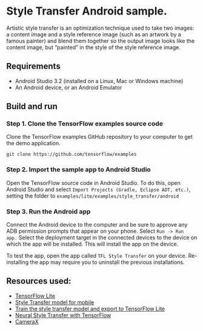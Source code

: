 # Style Transfer Android sample.

Artistic style transfer is an optimization technique used to take two images: a
content image and a style reference image (such as an artwork by a famous
painter) and blend them together so the output image looks like the content
image, but “painted” in the style of the style reference image.

## Requirements

*   Android Studio 3.2 (installed on a Linux, Mac or Windows machine)
*   An Android device, or an Android Emulator

## Build and run

### Step 1. Clone the TensorFlow examples source code

Clone the TensorFlow examples GitHub repository to your computer to get the demo
application.

```
git clone https://github.com/tensorflow/examples
```

### Step 2. Import the sample app to Android Studio

Open the TensorFlow source code in Android Studio. To do this, open Android
Studio and select `Import Projects (Gradle, Eclipse ADT, etc.)`, setting the
folder to `examples/lite/examples/style_transfer/android`

### Step 3. Run the Android app

Connect the Android device to the computer and be sure to approve any ADB
permission prompts that appear on your phone. Select `Run -> Run app.` Select
the deployment target in the connected devices to the device on which the app
will be installed. This will install the app on the device.

To test the app, open the app called `TFL Style Transfer` on your device.
Re-installing the app may require you to uninstall the previous installations.

## Resources used:

*   [TensorFlow Lite](https://www.tensorflow.org/lite)
*   [Style Transfer model for mobile](https://www.tensorflow.org/lite/models/style_transfer/overview)
*   [Train the style transfer model and export to TensorFlow Lite](https://github.com/tensorflow/magenta/tree/master/magenta/models/arbitrary_image_stylization#train-a-model-on-a-large-dataset-with-data-augmentation-to-run-on-mobile)
*   [Neural Style Transfer with TensorFlow](https://www.tensorflow.org/tutorials/generative/style_transfer)
*   [CameraX](https://developer.android.com/training/camerax)
